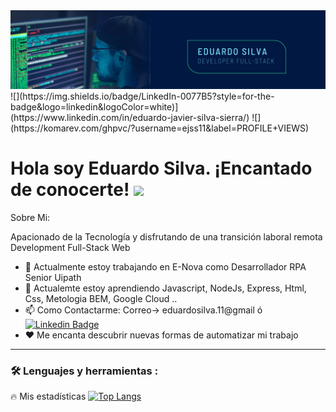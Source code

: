 <div id="header" align="center">
  <img decoding="async" src="https://github.com/ejss11/ejss11/blob/main/Banner%20GitHub%20Eduardo.png" width="800"/>
</div>
![](https://img.shields.io/badge/LinkedIn-0077B5?style=for-the-badge&logo=linkedin&logoColor=white)](https://www.linkedin.com/in/eduardo-javier-silva-sierra/)
![](https://komarev.com/ghpvc/?username=ejss11&label=PROFILE+VIEWS)
 
<h1>
  Hola soy Eduardo Silva. ¡Encantado de conocerte!
  <img decoding="async" src="https://media.giphy.com/media/hvRJCLFzcasrR4ia7z/giphy.gif" width="30px"/>
</h1>

Sobre Mi:

  Apacionado de la Tecnología y disfrutando de una transición laboral remota Development Full-Stack Web 

- 🔭 Actualmente estoy trabajando en E-Nova como Desarrollador RPA Senior Uipath 
- 🌱 Actualemte estoy aprendiendo Javascript, NodeJs, Express, Html, Css, Metologia BEM, Google Cloud ..
- 📫 Como Contactarme: Correo-> eduardosilva.11@gmail ó [![Linkedin Badge](https://img.shields.io/badge/-Eduardo-blue?style=flat&logo=Linkedin&logoColor=white)](https://www.linkedin.com/in/eduardo-javier-silva-sierra/)
- ❤️ Me encanta descubrir nuevas formas de automatizar mi trabajo

---

### :hammer_and_wrench: Lenguajes y herramientas :



🔥 Mis estadísticas
[![Top Langs](https://github-readme-stats.vercel.app/api/top-langs/?username=ejss11&layout=compact&theme=vision-friendly-dark)](https://github.com/anuraghazra/github-readme-stats)
